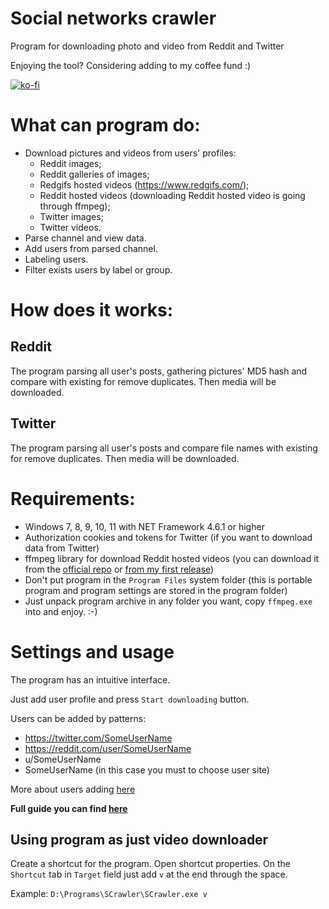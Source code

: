 # Social networks crawler

Program for downloading photo and video from Reddit and Twitter

Enjoying the tool? Considering adding to my coffee fund :)

[![ko-fi](https://www.ko-fi.com/img/githubbutton_sm.svg)](https://ko-fi.com/andyprogram)

# What can program do:
- Download pictures and videos from users' profiles:
  - Reddit images;
  - Reddit galleries of images;
  - Redgifs hosted videos (https://www.redgifs.com/);
  - Reddit hosted videos (downloading Reddit hosted video is going through ffmpeg);
  - Twitter images;
  - Twitter videos.
- Parse channel and view data.
- Add users from parsed channel.
- Labeling users.
- Filter exists users by label or group.

# How does it works:

## Reddit

The program parsing all user's posts, gathering pictures' MD5 hash and compare with existing for remove duplicates. Then media will be downloaded.

## Twitter

The program parsing all user's posts and compare file names with existing for remove duplicates. Then media will be downloaded.

# Requirements:

- Windows 7, 8, 9, 10, 11 with NET Framework 4.6.1 or higher
- Authorization cookies and tokens for Twitter (if you want to download data from Twitter)
- ffmpeg library for download Reddit hosted videos (you can download it from the [official repo](https://github.com/GyanD/codexffmpeg/releases/tag/2021-01-12-git-ca21cb1e36) or [from my first release](https://github.com/AAndyProgram/SCrawler/releases/download/1.0.0.0/ffmpeg.zip))
- Don't put program in the ```Program Files``` system folder (this is portable program and program settings are stored in the program folder)
- Just unpack program archive in any folder you want, copy ```ffmpeg.exe``` into and enjoy. :-)

# Settings and usage

The program has an intuitive interface.

Just add user profile and press ```Start downloading``` button.

Users can be added by patterns:
- https://twitter.com/SomeUserName
- https://reddit.com/user/SomeUserName
- u/SomeUserName
- SomeUserName (in this case you must to choose user site)

More about users adding [here](https://github.com/AAndyProgram/SCrawler/wiki/Users)

**Full guide you can find [here](https://github.com/AAndyProgram/SCrawler/wiki)**

## Using program as just video downloader

Create a shortcut for the program. Open shortcut properties. On the ```Shortcut``` tab in ```Target``` field just add ```v``` at the end through the space.

Example: ```D:\Programs\SCrawler\SCrawler.exe v```

